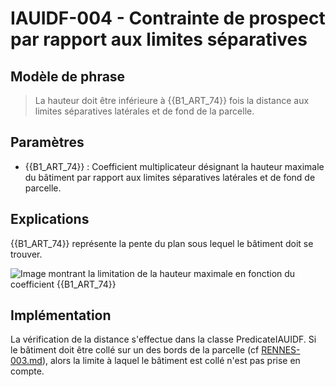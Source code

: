 # IAUIDF-004 - Contrainte de prospect par rapport aux limites séparatives

## Modèle de phrase

> La hauteur doit être inférieure à {{B1_ART_74}} fois la distance aux limites séparatives latérales et de fond de la parcelle.

## Paramètres
*  {{B1_ART_74}} : Coefficient multiplicateur désignant la hauteur maximale du bâtiment par rapport aux limites séparatives latérales et de fond de parcelle.


## Explications

{{B1_ART_74}}  représente la pente du plan sous lequel le bâtiment doit se trouver.

![Image montrant la limitation de la hauteur maximale en fonction du coefficient {{B1_ART_74}} ](./../master/img/rules/IAUIDF/IAUIDF-004.png)

## Implémentation

La vérification de la distance s'effectue dans la classe PredicateIAUIDF. Si le bâtiment doit être collé sur un des bords de la parcelle (cf [RENNES-003.md](RENNES-003.md)), alors la limite à laquel le bâtiment est collé n'est pas prise en compte.
